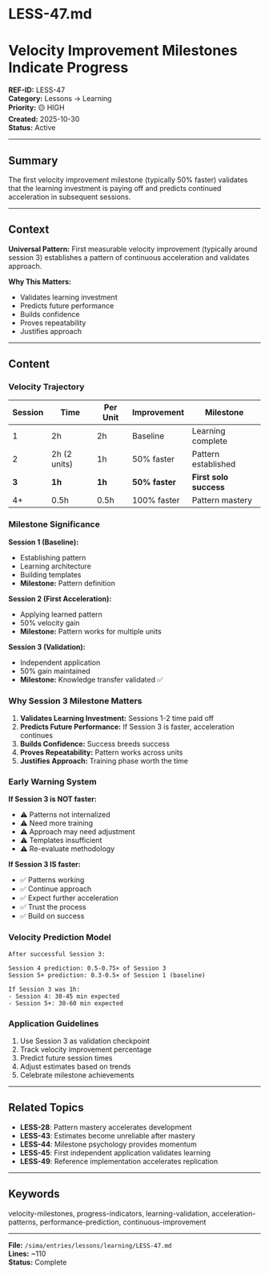 # LESS-47.md

# Velocity Improvement Milestones Indicate Progress

**REF-ID:** LESS-47  
**Category:** Lessons → Learning  
**Priority:** 🟡 HIGH  
**Created:** 2025-10-30  
**Status:** Active

---

## Summary

The first velocity improvement milestone (typically 50% faster) validates that the learning investment is paying off and predicts continued acceleration in subsequent sessions.

---

## Context

**Universal Pattern:**
First measurable velocity improvement (typically around session 3) establishes a pattern of continuous acceleration and validates approach.

**Why This Matters:**
- Validates learning investment
- Predicts future performance
- Builds confidence
- Proves repeatability
- Justifies approach

---

## Content

### Velocity Trajectory

| Session | Time | Per Unit | Improvement | Milestone |
|---------|------|----------|-------------|-----------|
| 1 | 2h | 2h | Baseline | Learning complete |
| 2 | 2h (2 units) | 1h | 50% faster | Pattern established |
| **3** | **1h** | **1h** | **50% faster** | **First solo success** |
| 4+ | 0.5h | 0.5h | 100% faster | Pattern mastery |

### Milestone Significance

**Session 1 (Baseline):**
- Establishing pattern
- Learning architecture
- Building templates
- **Milestone:** Pattern definition

**Session 2 (First Acceleration):**
- Applying learned pattern
- 50% velocity gain
- **Milestone:** Pattern works for multiple units

**Session 3 (Validation):**
- Independent application
- 50% gain maintained
- **Milestone:** Knowledge transfer validated ✅

### Why Session 3 Milestone Matters

1. **Validates Learning Investment:** Sessions 1-2 time paid off
2. **Predicts Future Performance:** If Session 3 is faster, acceleration continues
3. **Builds Confidence:** Success breeds success
4. **Proves Repeatability:** Pattern works across units
5. **Justifies Approach:** Training phase worth the time

### Early Warning System

**If Session 3 is NOT faster:**
- ⚠️ Patterns not internalized
- ⚠️ Need more training
- ⚠️ Approach may need adjustment
- ⚠️ Templates insufficient
- ⚠️ Re-evaluate methodology

**If Session 3 IS faster:**
- ✅ Patterns working
- ✅ Continue approach
- ✅ Expect further acceleration
- ✅ Trust the process
- ✅ Build on success

### Velocity Prediction Model

```
After successful Session 3:

Session 4 prediction: 0.5-0.75× of Session 3
Session 5+ prediction: 0.3-0.5× of Session 1 (baseline)

If Session 3 was 1h:
- Session 4: 30-45 min expected
- Session 5+: 30-60 min expected
```

### Application Guidelines

1. Use Session 3 as validation checkpoint
2. Track velocity improvement percentage
3. Predict future session times
4. Adjust estimates based on trends
5. Celebrate milestone achievements

---

## Related Topics

- **LESS-28**: Pattern mastery accelerates development
- **LESS-43**: Estimates become unreliable after mastery
- **LESS-44**: Milestone psychology provides momentum
- **LESS-45**: First independent application validates learning
- **LESS-49**: Reference implementation accelerates replication

---

## Keywords

velocity-milestones, progress-indicators, learning-validation, acceleration-patterns, performance-prediction, continuous-improvement

---

**File:** `/sima/entries/lessons/learning/LESS-47.md`  
**Lines:** ~110  
**Status:** Complete
